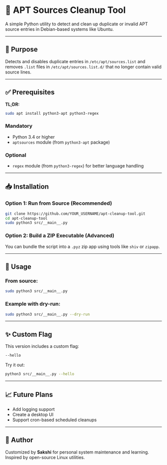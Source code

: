 # 🧹 APT Sources Cleanup Tool

A simple Python utility to detect and clean up duplicate or invalid APT source entries in Debian-based systems like Ubuntu.

---

## 📌 Purpose

Detects and disables duplicate entries in `/etc/apt/sources.list` and
removes `.list` files in `/etc/apt/sources.list.d/` that no longer contain valid source lines.

---

## ✅ Prerequisites

**TL;DR:**
```bash
sudo apt install python3-apt python3-regex
```

### Mandatory
- Python 3.4 or higher
- `aptsources` module (from `python3-apt` package)

### Optional
- `regex` module (from `python3-regex`) for better language handling

---

## 📥 Installation

### Option 1: Run from Source (Recommended)

```bash
git clone https://github.com/YOUR_USERNAME/apt-cleanup-tool.git
cd apt-cleanup-tool
sudo python3 src/__main__.py
```

### Option 2: Build a ZIP Executable (Advanced)

You can bundle the script into a `.pyz` zip app using tools like `shiv` or `zipapp`.

---

## 🚀 Usage

### From source:

```bash
sudo python3 src/__main__.py
```

### Example with dry-run:

```bash
sudo python3 src/__main__.py --dry-run
```

---

## ✨ Custom Flag

This version includes a custom flag:
```bash
--hello
```

Try it out:
```bash
python3 src/__main__.py --hello
```

---

## 📈 Future Plans

- Add logging support
- Create a desktop UI
- Support cron-based scheduled cleanups

---

## 👤 Author

Customized by **Sakshi** for personal system maintenance and learning.
Inspired by open-source Linux utilities.
